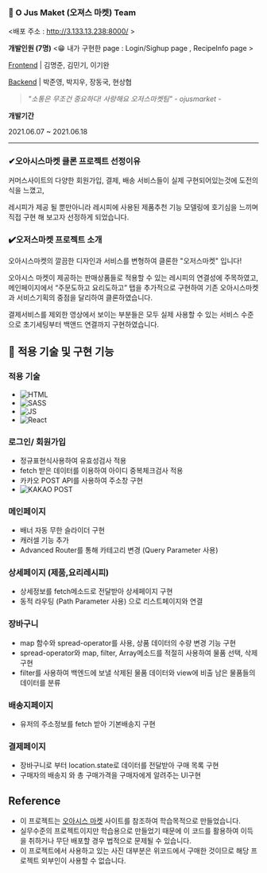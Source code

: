 ### 🌽 O Jus Maket (오져스 마켓) **Team**  
<배포 주소 : http://3.133.13.238:8000/ >

**개발인원 (7명)**  <😁 내가 구현한 page : Login/Sighup page , RecipeInfo page >

[Frontend](https://github.com/wecode-bootcamp-korea/21-1st-Ojusmarket-frontend) | 김명준, 김민기, 이기완

[Backend](https://github.com/wecode-bootcamp-korea/21-1st-Ojusmarket-backend) | 박준영, 박지우, 장동국, 현상협

> _"소통은 무조건 중요하다! 사랑해요 오저스마켓팀" - ojusmarket -_

**개발기간**

2021.06.07 ~ 2021.06.18

---

### ✔오아시스마켓 클론 프로젝트 선정이유

커머스사이트의 다양한 회원가입, 결제, 배송 서비스들이 실제 구현되어있는것에 도전의식을 느꼈고,

레시피가 제공 될 뿐만아니라 레시피에 사용된 제품추천 기능 모델링에 호기심을 느끼며 직접 구현 해 보고자 선정하게 되었습니다.

### ✔️오저스마켓 프로젝트 소개

오아시스마켓의 깔끔한 디자인과 서비스를 변형하여 클론한 "오저스마켓" 입니다!

오아시스 마켓이 제공하는 판매상품들로 적용할 수 있는 레시피의 연결성에 주목하였고, 메인페이지에서 “주문도하고 요리도하고” 탭을 추가적으로 구현하여 기존 오아시스마켓과 서비스기획의 중점을 달리하여 클론하였습니다.

결제서비스를 제외한 영상에서 보이는 부분들은 모두 실제 사용할 수 있는 서비스 수준으로 초기세팅부터 백앤드 연결까지 구현하였습니다.

## 🔎 적용 기술 및 구현 기능

### 적용 기술

>

- ![HTML](https://img.shields.io/badge/HTML5-E34F26?style=for-the-badge&logo=html5&logoColor=white)
- ![SASS](https://img.shields.io/badge/Sass-CC6699?style=for-the-badge&logo=sass&logoColor=white)
- ![JS](https://img.shields.io/badge/JavaScript-F7DF1E?style=for-the-badge&logo=javascript&logoColor=black)
- ![React](https://img.shields.io/badge/React-20232A?style=for-the-badge&logo=react&logoColor=61DAFB)

### 로그인/ 회원가입

- 정규표현식사용하여 유효성검사 적용
- fetch 받은 데이터를 이용하여 아이디 중복체크검사 적용
- 카카오 POST API를 사용하여 주소창 구현
- ![KAKAO POST](https://user-images.githubusercontent.com/74660207/122675951-cc156600-d216-11eb-87bd-ad28d2590dc5.PNG)

### 메인페이지

- 배너 자동 무한 슬라이더 구현
- 캐러셀 기능 추가
- Advanced Router를 통해 카테고리 변경 (Query Parameter 사용)

### 상세페이지 (제품,요리레시피)

- 상세정보를 fetch메소드로 전달받아 상세페이지 구현
- 동적 라우팅 (Path Parameter 사용) 으로 리스트페이지와 연결

### 장바구니

- map 함수와 spread-operator를 사용, 상품 데이터의 수량 변경 기능 구현
- spread-operator와 map, filter, Array메소드를 적절히 사용하여 물품 선택, 삭제 구현
- filter를 사용하여 백엔드에 보낼 삭제된 물품 데이터와 view에 비출 남은 물품들의 데이터를 분류

### 배송지페이지

- 유저의 주소정보를 fetch 받아 기본배송지 구현

### 결제페이지

- 장바구니로 부터 location.state로 데이터를 전달받아 구매 목록 구현
- 구매자의 배송지 와 총 구매가격을 구매자에게 알려주는 UI구현

## Reference

- 이 프로젝트는 [오아시스 마켓](https://www.oasis.co.kr/main) 사이트를 참조하여 학습목적으로 만들었습니다.
- 실무수준의 프로젝트이지만 학습용으로 만들었기 때문에 이 코드를 활용하여 이득을 취하거나 무단 배포할 경우 법적으로 문제될 수 있습니다.
- 이 프로젝트에서 사용하고 있는 사진 대부분은 위코드에서 구매한 것이므로 해당 프로젝트 외부인이 사용할 수 없습니다.
